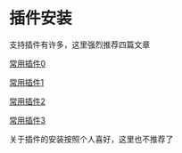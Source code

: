 # 插件安装

支持插件有许多，这里强烈推荐四篇文章

[常用插件0](http://www.chengweiyang.cn/gitbook/plugins/README.html)

[常用插件1](https://www.cnblogs.com/levywang/p/13569661.html)

[常用插件2](https://segmentfault.com/a/1190000019806829)

[常用插件3](http://www.unclealan.cn/index.php/front/153.html)

关于插件的安装按照个人喜好，这里也不推荐了

